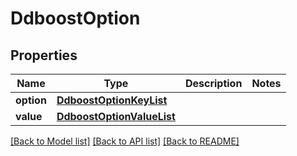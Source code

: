 # DdboostOption

## Properties
Name | Type | Description | Notes
------------ | ------------- | ------------- | -------------
**option** | [**DdboostOptionKeyList**](DdboostOptionKeyList.md) |  | 
**value** | [**DdboostOptionValueList**](DdboostOptionValueList.md) |  | 

[[Back to Model list]](../README.md#documentation-for-models) [[Back to API list]](../README.md#documentation-for-api-endpoints) [[Back to README]](../README.md)


